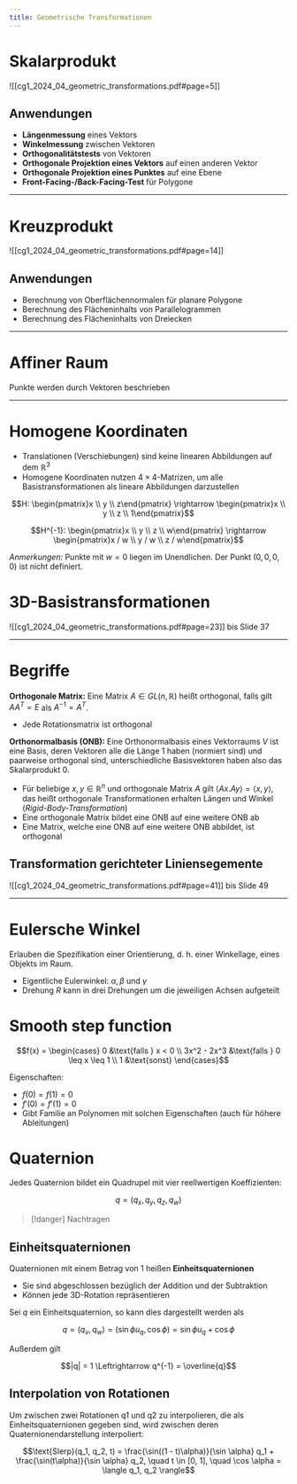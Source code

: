 ```yaml
---
title: Geometrische Transformationen
---
```

# Skalarprodukt

![[cg1_2024_04_geometric_transformations.pdf#page=5]]

## Anwendungen
- **Längenmessung** eines Vektors
- **Winkelmessung** zwischen Vektoren
- **Orthogonalitätstests** von Vektoren
- **Orthogonale Projektion eines Vektors** auf einen anderen Vektor
- **Orthogonale Projektion eines Punktes** auf eine Ebene
- **Front-Facing-/Back-Facing-Test** für Polygone

---
# Kreuzprodukt
![[cg1_2024_04_geometric_transformations.pdf#page=14]]

## Anwendungen
- Berechnung von Oberflächennormalen für planare Polygone
- Berechnung des Flächeninhalts von Parallelogrammen
- Berechnung des Flächeninhalts von Dreiecken

---
# Affiner Raum
Punkte werden durch Vektoren beschrieben

---
# Homogene Koordinaten
- Translationen (Verschiebungen) sind keine linearen Abbildungen auf dem $\mathbb{R}^3$
- Homogene Koordinaten nutzen $4 \times 4$-Matrizen, um alle Basistransformationen als lineare Abbildungen darzustellen

$$H: \begin{pmatrix}x \\ y \\ z\end{pmatrix} \rightarrow \begin{pmatrix}x \\ y \\ z \\ 1\end{pmatrix}$$

$$H^{-1}: \begin{pmatrix}x \\ y \\ z \\ w\end{pmatrix} \rightarrow \begin{pmatrix}x / w \\ y / w \\ z / w\end{pmatrix}$$

*Anmerkungen:* Punkte mit $w=0$ liegen im Unendlichen. Der Punkt $(0, 0, 0, 0)$ ist nicht definiert.

# 3D-Basistransformationen

![[cg1_2024_04_geometric_transformations.pdf#page=23]]
bis Slide 37

---
# Begriffe
**Orthogonale Matrix:** Eine Matrix $A \in GL(n, \mathbb{R})$ heißt orthogonal, falls gilt $AA^T = E$ als $A^{-1} = A^T$.
- Jede Rotationsmatrix ist orthogonal

**Orthonormalbasis (ONB):** Eine Orthonormalbasis eines Vektorraums $V$ ist eine Basis, deren Vektoren alle die Länge 1 haben (normiert sind) und paarweise orthogonal sind, unterschiedliche Basisvektoren haben also das Skalarprodukt 0.
- Für beliebige $x,y \in \mathbb{R}^n$ und orthogonale Matrix $A$ gilt $\langle Ax. Ay \rangle = \langle x,y \rangle$, das heißt orthogonale Transformationen erhalten Längen und Winkel (*Rigid-Body-Transformation*)
- Eine orthogonale Matrix bildet eine ONB auf eine weitere ONB ab
- Eine Matrix, welche eine ONB auf eine weitere ONB abbildet, ist orthogonal

## Transformation gerichteter Liniensegemente
![[cg1_2024_04_geometric_transformations.pdf#page=41]]
bis Slide 49

---
# Eulersche Winkel
Erlauben die Spezifikation einer Orientierung, d. h. einer Winkellage, eines Objekts im Raum.
- Eigentliche Eulerwinkel: $\alpha, \beta$ und $\gamma$
- Drehung $R$ kann in drei Drehungen um die jeweiligen Achsen aufgeteilt

# Smooth step function
$$f(x) = \begin{cases}
0 &\text{falls } x < 0 \\
3x^2 - 2x^3 &\text{falls } 0 \leq x \leq 1 \\
1 &\text{sonst}
\end{cases}$$

Eigenschaften:
- $f(0) = f(1) = 0$
- $f'(0) = f'(1) = 0$
- Gibt Familie an Polynomen mit solchen Eigenschaften (auch für höhere Ableitungen)

# Quaternion
Jedes Quaternion bildet ein Quadrupel mit vier reellwertigen Koeffizienten:

$$q = (q_x, q_y, q_z, q_w)$$

> [!danger] Nachtragen

## Einheitsquaternionen
Quaternionen mit einem Betrag von 1 heißen **Einheitsquaternionen**
- Sie sind abgeschlossen bezüglich der Addition und der Subtraktion
- Können jede 3D-Rotation repräsentieren

Sei $q$ ein Einheitsquaternion, so kann dies dargestellt werden als

$$q = (q_v, q_w) = (\sin \phi u_q, \cos \phi) = \sin \phi u_q + \cos \phi$$

Außerdem gilt

$$|q| = 1 \Leftrightarrow q^{-1} = \overline{q}$$

## Interpolation von Rotationen
Um zwischen zwei Rotationen q1 und q2 zu interpolieren, die als Einheitsquaternionen gegeben sind, wird zwischen deren Quaternionendarstellung interpoliert:

$$\text{Slerp}(q_1, q_2, t) = \frac{\sin((1 - t)\alpha)}{\sin \alpha} q_1 + \frac{\sin(t\alpha)}{\sin \alpha} q_2, \quad t \in [0, 1], \quad \cos \alpha = \langle q_1, q_2 \rangle$$
